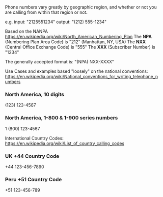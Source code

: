 Phone numbers vary greatly by geographic region, and whether or not you are calling from within that region or not.

e.g.
input: "2125551234"
output: "(212) 555-1234"

Based on the NANPA https://en.wikipedia.org/wiki/North_American_Numbering_Plan
The **NPA** (Numbering Plan Area Code) is "212" (Manhattan, NY, USA)
The **NXX** (Central Office Exchange Code) is "555"
The **XXX** (Subscriber Number) is "1234"

The generally accepted format is:
"(NPA) NXX-XXXX"


Use Cases and examples based "loosely" on the national conventions: https://en.wikipedia.org/wiki/National_conventions_for_writing_telephone_numbers

### North America, 10 digits
(123) 123-4567

### North America, 1-800 & 1-900 series numbers
1 (800) 123-4567

International Country Codes: https://en.wikipedia.org/wiki/List_of_country_calling_codes

### UK +44 Country Code
+44 123-456-7890

### Peru +51 Country Code
+51 123-456-789
